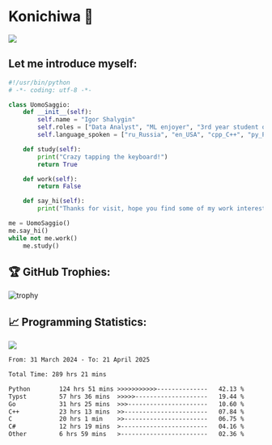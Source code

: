 # Konichiwa 👋
![](https://komarev.com/ghpvc/?username=IgorFandre&color=brightgreen)

## Let me introduce myself:
```py
#!/usr/bin/python
# -*- coding: utf-8 -*-

class UomoSaggio:
    def __init__(self):
        self.name = "Igor Shalygin"
        self.roles = ["Data Analyst", "ML enjoyer", "3rd year student of MIPT"]
        self.language_spoken = ["ru_Russia", "en_USA", "cpp_C++", "py_Python", "go_Golang"]

    def study(self):
        print("Crazy tapping the keyboard!")
        return True

    def work(self):
        return False

    def say_hi(self):
        print("Thanks for visit, hope you find some of my work interesting.")

me = UomoSaggio()
me.say_hi()
while not me.work()
    me.study()
```

## 🏆 GitHub Trophies:
![trophy](https://github-profile-trophy.vercel.app/?username=IgorFandre&title=MultiLanguage,Repositories,Commits,Experience,PullRequest,Reviews)

## 📈 Programming Statistics:

![](https://github-profile-summary-cards.vercel.app/api/cards/profile-details?username=IgorFandre&theme=solarized_dark)

<!--START_SECTION:waka-->

```txt
From: 31 March 2024 - To: 21 April 2025

Total Time: 289 hrs 21 mins

Python        124 hrs 51 mins >>>>>>>>>>>--------------   42.13 %
Typst         57 hrs 36 mins  >>>>>--------------------   19.44 %
Go            31 hrs 25 mins  >>>----------------------   10.60 %
C++           23 hrs 13 mins  >>-----------------------   07.84 %
C             20 hrs 1 min    >>-----------------------   06.75 %
C#            12 hrs 19 mins  >------------------------   04.16 %
Other         6 hrs 59 mins   >------------------------   02.36 %
```

<!--END_SECTION:waka-->
